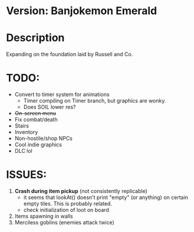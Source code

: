 # Version:  Banjokemon Emerald

# Description
Expanding on the foundation laid by Russell and Co.

# TODO:
* Convert to timer system for animations
	* Timer compiling on Timer branch, but graphics are wonky.
	* Does SOIL lower res?
* ~~On-screen menu~~
* Fix combat/death
* Stairs
* Inventory
* Non-hostile/shop NPCs
* Cool indie graphics
* DLC lol

# ISSUES:
1. __Crash during item pickup__ (not consistently replicable)
	* it seems that lookAt() doesn't print "empty" (or anything) on certain empty tiles. This is probably related.
	* check initialization of loot on board
2. Items spawning in walls
3. Merciless goblins (enemies attack twice)